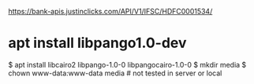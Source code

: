 https://bank-apis.justinclicks.com/API/V1/IFSC/HDFC0001534/


# apt install libpango1.0-dev

   $ apt install libcairo2 libpango-1.0-0 libpangocairo-1.0-0
   $ mkdir media
   $ chown www-data:www-data media  # not tested in server or local